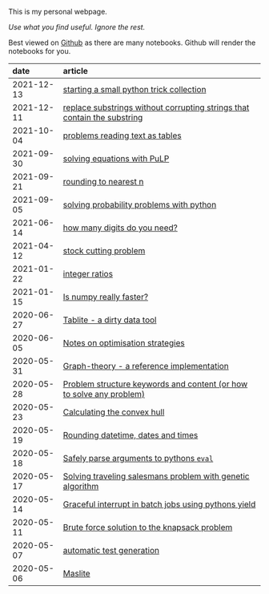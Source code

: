 
This is my personal webpage. 

_Use what you find useful. Ignore the rest._

Best viewed on [Github](https://github.com/root-11/root-11.github.io) as there are many notebooks.
Github will render the notebooks for you.


| date       | article                                                                                                                  |
|:-----------|:-------------------------------------------------------------------------------------------------------------------------|
| 2021-12-13 | [starting a small python trick collection](content/python_neat_trick_collection.ipynb)                                   |
| 2021-12-11 | [replace substrings without corrupting strings that contain the substring](content/replace_text.ipynb)                   |
| 2021-10-04 | [problems reading text as tables](content/problems_with_csv.ipynb)                                                       |
| 2021-09-30 | [solving equations with PuLP](content/solving_equations_with_pulp.ipynb)                                                 |
| 2021-09-21 | [rounding to nearest n](content/round_to_nearest_n.ipynb)                                                                |
| 2021-09-05 | [solving probability problems with python](content/probabilities_with_python.ipynb)                                      |
| 2021-06-14 | [how many digits do you need?](content/how_many_digits_do_you_need.ipynb)                                                |
| 2021-04-12 | [stock cutting problem](content/stock_cutting.ipynb)                                                                     |
| 2021-01-22 | [integer ratios](content/integer_ratios.ipynb)                                                                           |
| 2021-01-15 | [Is numpy really faster?](content/is_numpy_always_faster.ipynb)                                                          |
| 2020-06-27 | [Tablite - a dirty data tool](content/tablite.ipynb)                                                                     |
| 2020-06-05 | [Notes on optimisation strategies](content/notes_on_optimization_strategies.ipynb)                                       |
| 2020-05-31 | [Graph-theory - a reference implementation](content/graph-theory.ipynb)                                                  |
| 2020-05-28 | [Problem structure keywords and content (or how to solve any problem)](content/problem_structure_keyword_contents.ipynb) |
| 2020-05-23 | [Calculating the convex hull](content/convex_hull.ipynb)                                                                 |
| 2020-05-19 | [Rounding datetime, dates and times](content/rounding_date_and_times.ipynb)                                              |
| 2020-05-18 | [Safely parse arguments to pythons <code>eval</code>](content/safe_eval.ipynb)                                           |
| 2020-05-17 | [Solving traveling salesmans problem with genetic algorithm](content/tsp_w_ga.ipynb)                                     |
| 2020-05-14 | [Graceful interrupt in batch jobs using pythons yield](content/graceful_interrupt_using_yield.ipynb)                     |
| 2020-05-11 | [Brute force solution to the knapsack problem](content/brute_force_knapsack.ipynb)                                       |
| 2020-05-07 | [automatic test generation](content/automatic_test_generation.ipynb)                                                     |
| 2020-05-06 | [Maslite](content/maslite.ipynb)                                                                                         |


